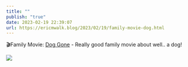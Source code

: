 ```yaml
---
title: ""
publish: "true"
date: 2023-02-19 22:39:07
url: https://ericmwalk.blog/2023/02/19/family-movie-dog.html
---
```


🎬Family Movie: [Dog Gone](https://m.imdb.com/title/tt15334430/) - Really good family movie about well.. a dog!



![](https://ericmwalk.blog/uploads/2023/4a627904d8.jpg)